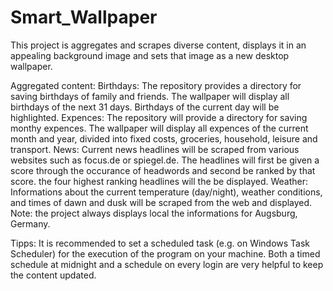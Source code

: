 # Smart_Wallpaper

This project is aggregates and scrapes diverse content,
displays it in an appealing background image
and sets that image as a new desktop wallpaper.

Aggregated content:
    Birthdays:
        The repository provides a directory for saving birthdays of family and friends.
        The wallpaper will display all birthdays of the next 31 days.
        Birthdays of the current day will be highlighted.
    Expences:
        The repository will provide a directory for saving monthy expences.
        The wallpaper will display all expences of the current month and year,
        divided into fixed costs, groceries, household, leisure and transport.
    News:
        Current news headlines will be scraped
        from various websites such as focus.de or spiegel.de.
        The headlines will first be given a score
        through the occurance of headwords
        and second be ranked by that score.
        the four highest ranking headlines will the be displayed.
    Weather:
        Informations about the current temperature (day/night), weather conditions,
        and times of dawn and dusk will be scraped from the web
        and displayed.
        Note: the project always displays local the informations for Augsburg, Germany.

Tipps:
    It is recommended to set a scheduled task (e.g. on Windows Task Scheduler)
    for the execution of the program on your machine.
    Both a timed schedule at midnight and a schedule on every login
    are very helpful to keep the content updated.